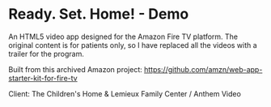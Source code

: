 # Ready. Set. Home! - Demo
An HTML5 video app designed for the Amazon Fire TV platform. The original content is for patients only, so I have replaced all the videos with a trailer for the program.

Built from this archived Amazon project: https://github.com/amzn/web-app-starter-kit-for-fire-tv 

Client: The Children's Home & Lemieux Family Center / Anthem Video